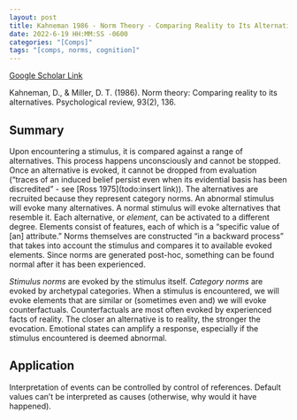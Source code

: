 ```yaml
---
layout: post
title: Kahneman 1986 - Norm Theory - Comparing Reality to Its Alternatives
date: 2022-6-19 HH:MM:SS -0600
categories: "[Comps]"
tags: "[comps, norms, cognition]"
---
```

[Google Scholar Link](https://scholar.google.com/scholar?hl=en&as_sdt=0%2C45&q=Norm+Theory%3A+Comparing+Reality+to+Its+Alternatives&btnG=)

Kahneman, D., & Miller, D. T. (1986). Norm theory: Comparing reality to its alternatives. Psychological review, 93(2), 136.

## Summary
Upon encountering a stimulus, it is compared against a range of alternatives.  This process happens unconsciously and cannot be stopped.  Once an alternative is evoked, it cannot be dropped from evaluation (“traces of an induced belief persist even when its evidential basis has been discredited” - see [Ross 1975](todo:insert link)).  The alternatives are recruited because they represent category norms.  An abnormal stimulus will evoke many alternatives.  A normal stimulus will evoke alternatives that resemble it.  Each alternative, or _element_, can be activated to a different degree.  Elements consist of features, each of which is a “specific value of [an] attribute.”  Norms themselves are constructed “in a backward process” that takes into account the stimulus and compares it to available evoked elements.  Since norms are generated post-hoc, something can be found normal after it has been experienced.

_Stimulus norms_ are evoked by the stimulus itself.  _Category norms_ are evoked by archetypal categories.  When a stimulus is encountered, we will evoke elements that are similar or (sometimes even and) we will evoke counterfactuals.  Counterfactuals are most often evoked by experienced facts of reality.  The closer an alternative is to reality, the stronger the evocation.  Emotional states can amplify a response, especially if the stimulus encountered is deemed abnormal.

## Application
Interpretation of events can be controlled by control of references.  Default values can’t be interpreted as causes (otherwise, why would it have happened).
